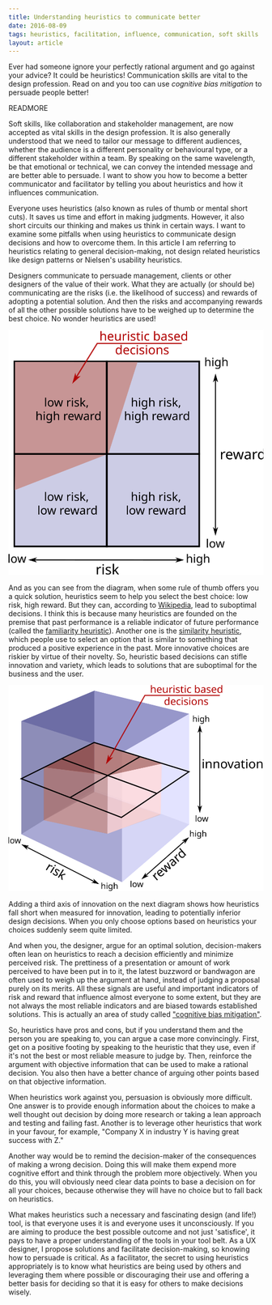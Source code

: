```yaml
---
title: Understanding heuristics to communicate better
date: 2016-08-09
tags: heuristics, facilitation, influence, communication, soft skills
layout: article
---
```


<aside>
  Ever had someone ignore your perfectly rational argument and go against your advice? It could be heuristics! Communication skills are vital to the design profession. Read on and you too can use <em>cognitive bias mitigation</em> to persuade people better!
</aside>

READMORE

Soft skills, like collaboration and stakeholder management, are now accepted as vital skills in the design profession. It is also generally understood that we need to tailor our message to different audiences, whether the audience is a different personality or behavioural type, or a different stakeholder within a team. By speaking on the same wavelength, be that emotional or technical, we can convey the intended message and are better able to persuade. I want to show you how to become a better communicator and facilitator by telling you about heuristics and how it influences communication. 

Everyone uses heuristics (also known as rules of thumb or mental short cuts). It saves us time and effort in making judgments. However, it also short circuits our thinking and makes us think in certain ways. I want to examine some pitfalls when using heuristics to communicate design decisions and how to overcome them. In this article I am referring to heuristics relating to general decision-making, not design related heuristics like design patterns or Nielsen's usability heuristics. 

Designers communicate to persuade management, clients or other designers of the value of their work. What they are actually (or should be) communicating are the risks (i.e. the likelihood of success) and rewards of adopting a potential solution. And then the risks and accompanying rewards of all the other possible solutions have to be weighed up to determine the best choice. No wonder heuristics are used!

![](/images/2016/risk_reward_matrix.min.svg)

And as you can see from the diagram, when some rule of thumb offers you a quick solution, heuristics seem to help you select the best choice: low risk, high reward. But they can, according to [Wikipedia](https://en.wikipedia.org/wiki/Heuristic#History), lead to suboptimal decisions. I think this is because many heuristics are founded on the premise that past performance is a reliable indicator of future performance (called the [familiarity heuristic](https://en.wikipedia.org/wiki/Familiarity_heuristic)). Another one is the [similarity heuristic](https://en.wikipedia.org/wiki/Similarity_heuristic), which people use to select an option that is similar to something that produced a positive experience in the past. More innovative choices are riskier by virtue of their novelty. So, heuristic based decisions can stifle innovation and variety, which leads to solutions that are suboptimal for the business and the user. 

![](/images/2016/risk_reward_innovation_matrix.min.svg)

Adding a third axis of innovation on the next diagram shows how heuristics fall short when measured for innovation, leading to potentially inferior design decisions. When you only choose options based on heuristics your choices suddenly seem quite limited.

And when you, the designer, argue for an optimal solution, decision-makers often lean on heuristics to reach a decision efficiently and minimize perceived risk. The prettiness of a presentation or amount of work perceived to have been put in to it, the latest buzzword or bandwagon are often used to weigh up the argument at hand, instead of judging a proposal purely on its merits. All these signals are useful and important indicators of risk and reward that influence almost everyone to some extent, but they are not always the most reliable indicators and are biased towards established solutions. This is actually an area of study called ["cognitive bias mitigation"](https://en.wikipedia.org/wiki/Cognitive_bias_mitigation).

So, heuristics have pros and cons, but if you understand them and the person you are speaking to, you can argue a case more convincingly. First, get on a positive footing by speaking to the heuristic that they use, even if it's not the best or most reliable measure to judge by. Then, reinforce the argument with objective information that can be used to make a rational decision. You also then have a better chance of arguing other points based on that objective information.

When heuristics work against you, persuasion is obviously more difficult. One answer is to provide enough information about the choices to make a well thought out decision by doing more research or taking a lean approach and testing and failing fast. Another is to leverage other heuristics that work in your favour, for example, "Company X in industry Y is having great success with Z."

Another way would be to remind the decision-maker of the consequences of making a wrong decision. Doing this will make them expend more cognitive effort and think through the problem more objectively. When you do this, you will obviously need clear data points to base a decision on for all your choices, because otherwise they will have no choice but to fall back on heuristics.

What makes heuristics such a necessary and fascinating design (and life!) tool, is that everyone uses it is and everyone uses it unconsciously. If you are aiming to produce the best possible outcome and not just 'satisfice', it pays to have a proper understanding of the tools in your tool belt. As a UX designer, I propose solutions and facilitate decision-making, so knowing how to persuade is critical. As a facilitator, the secret to using heuristics appropriately is to know what heuristics are being used by others and leveraging them where possible or discouraging their use and offering a better basis for deciding so that it is easy for others to make decisions wisely.
